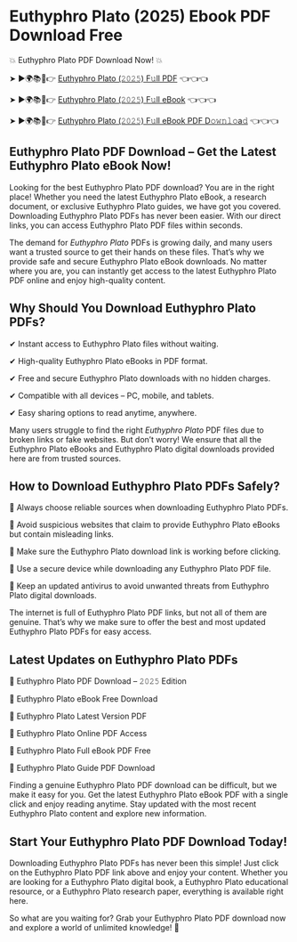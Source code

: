 # Euthyphro Plato (2025) Ebook PDF Download Free

💥 Euthyphro Plato PDF Download Now! 💥

➤ ►🌍📚📱👉 [Euthyphro Plato (𝟸𝟶𝟸𝟻) F𝚞ll PDF](https://getpdf.xyz/euthyphro-plato) 👈👈👈


➤ ►🌍📚📱👉 [Euthyphro Plato (𝟸𝟶𝟸𝟻) F𝚞ll eBook](https://getpdf.xyz/euthyphro-plato) 👈👈👈


➤ ►🌍📚📱👉 [Euthyphro Plato (𝟸𝟶𝟸𝟻) F𝚞ll eBook PDF D𝚘𝚠𝚗𝚕𝚘a𝚍](https://getpdf.xyz/euthyphro-plato) 👈👈👈


## Euthyphro Plato PDF Download – Get the Latest Euthyphro Plato eBook Now!

Looking for the best Euthyphro Plato PDF download? You are in the right place! Whether you need the latest Euthyphro Plato eBook, a research document, or exclusive Euthyphro Plato guides, we have got you covered. Downloading Euthyphro Plato PDFs has never been easier. With our direct links, you can access Euthyphro Plato PDF files within seconds.

The demand for *Euthyphro Plato* PDFs is growing daily, and many users want a trusted source to get their hands on these files. That’s why we provide safe and secure Euthyphro Plato eBook downloads. No matter where you are, you can instantly get access to the latest Euthyphro Plato PDF online and enjoy high-quality content.

## Why Should You Download Euthyphro Plato PDFs?

✔ Instant access to Euthyphro Plato files without waiting.

✔ High-quality Euthyphro Plato eBooks in PDF format.

✔ Free and secure Euthyphro Plato downloads with no hidden charges.

✔ Compatible with all devices – PC, mobile, and tablets.

✔ Easy sharing options to read anytime, anywhere.

Many users struggle to find the right *Euthyphro Plato* PDF files due to broken links or fake websites. But don’t worry! We ensure that all the Euthyphro Plato eBooks and Euthyphro Plato digital downloads provided here are from trusted sources.

## How to Download Euthyphro Plato PDFs Safely?

📌 Always choose reliable sources when downloading Euthyphro Plato PDFs.

📌 Avoid suspicious websites that claim to provide Euthyphro Plato eBooks but contain misleading links.

📌 Make sure the Euthyphro Plato download link is working before clicking.

📌 Use a secure device while downloading any Euthyphro Plato PDF file.

📌 Keep an updated antivirus to avoid unwanted threats from Euthyphro Plato digital downloads.

The internet is full of Euthyphro Plato PDF links, but not all of them are genuine. That’s why we make sure to offer the best and most updated Euthyphro Plato PDFs for easy access.

## Latest Updates on Euthyphro Plato PDFs

🔹 Euthyphro Plato PDF Download – 𝟸𝟶𝟸𝟻 Edition

🔹 Euthyphro Plato eBook Free Download

🔹 Euthyphro Plato Latest Version PDF

🔹 Euthyphro Plato Online PDF Access

🔹 Euthyphro Plato Full eBook PDF Free

🔹 Euthyphro Plato Guide PDF Download

Finding a genuine Euthyphro Plato PDF download can be difficult, but we make it easy for you. Get the latest Euthyphro Plato eBook PDF with a single click and enjoy reading anytime. Stay updated with the most recent Euthyphro Plato content and explore new information.

## Start Your Euthyphro Plato PDF Download Today!

Downloading Euthyphro Plato PDFs has never been this simple! Just click on the Euthyphro Plato PDF link above and enjoy your content. Whether you are looking for a Euthyphro Plato digital book, a Euthyphro Plato educational resource, or a Euthyphro Plato research paper, everything is available right here.

So what are you waiting for? Grab your Euthyphro Plato PDF download now and explore a world of unlimited knowledge! 🚀